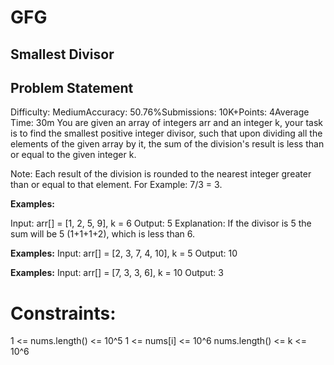 # GFG
## Smallest Divisor

## Problem Statement
Difficulty: MediumAccuracy: 50.76%Submissions: 10K+Points: 4Average Time: 30m
You are given an array of integers arr and an integer k, your task is to find the smallest positive integer divisor, such that upon dividing all the elements of the given array by it, the sum of the division's result is less than or equal to the given integer k.

Note: Each result of the division is rounded to the nearest integer greater than or equal to that element. For Example: 7/3 = 3.

**Examples:**

Input: arr[] = [1, 2, 5, 9], k = 6
Output: 5
Explanation: If the divisor is 5 the sum will be 5 (1+1+1+2), which is less than 6.

**Examples:**
Input: arr[] = [2, 3, 7, 4, 10], k = 5
Output: 10

**Examples:**
Input: arr[] = [7, 3, 3, 6], k = 10
Output: 3

# Constraints:
1 <= nums.length() <= 10^5
1 <= nums[i] <= 10^6
nums.length() <= k <= 10^6